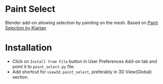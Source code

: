 # Paint Select
Blender add-on allowing selection by painting on the mesh. Based on [Paint Selection by Kjartan](http://www.blenderartists.org/forum/showthread.php?383998-Addon-Kjartan%92s-Scripts)

# Installation
* Click on `Install from File` button in User Preferences Add-on tab and point it to `paint_select.py` file.
* Add shortcut for `view3d.paint_select`, preferably in 3D View(Global) section.
